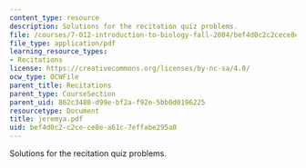 ```yaml
---
content_type: resource
description: Solutions for the recitation quiz problems.
file: /courses/7-012-introduction-to-biology-fall-2004/bef4d0c2c2cece8ea61c7effabe295a0_jeremya.pdf
file_type: application/pdf
learning_resource_types:
- Recitations
license: https://creativecommons.org/licenses/by-nc-sa/4.0/
ocw_type: OCWFile
parent_title: Recitations
parent_type: CourseSection
parent_uid: 862c3488-d99e-bf2a-f92e-5bb0d0196225
resourcetype: Document
title: jeremya.pdf
uid: bef4d0c2-c2ce-ce8e-a61c-7effabe295a0
---
```

Solutions for the recitation quiz problems.